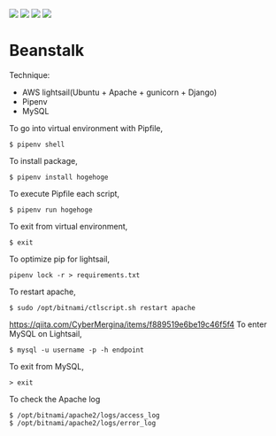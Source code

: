 <img src="https://img.shields.io/badge/-Django-092E20.svg?logo=django&style=flat"> <img src="https://img.shields.io/badge/-Bootstrap-563D7C.svg?logo=bootstrap&style=flat"> <img src="https://img.shields.io/badge/-Sass-CC6699.svg?logo=sass&style=flat"> <img src="https://img.shields.io/badge/-Amazon%20AWS-232F3E.svg?logo=amazon-aws&style=flat">

# Beanstalk

Technique:

- AWS lightsail(Ubuntu + Apache + gunicorn + Django)
- Pipenv
- MySQL

To go into virtual environment with Pipfile,

```
$ pipenv shell
```

To install package,

```
$ pipenv install hogehoge
```

To execute Pipfile each script,

```
$ pipenv run hogehoge
```

To exit from virtual environment,

```
$ exit
```

To optimize pip for lightsail,

```
pipenv lock -r > requirements.txt
```

To restart apache,

```
$ sudo /opt/bitnami/ctlscript.sh restart apache
```

https://qiita.com/CyberMergina/items/f889519e6be19c46f5f4
To enter MySQL on Lightsail,

```
$ mysql -u username -p -h endpoint
```

To exit from MySQL,

```
> exit
```

To check the Apache log

```
$ /opt/bitnami/apache2/logs/access_log
$ /opt/bitnami/apache2/logs/error_log
```

